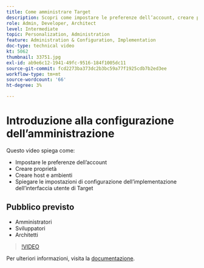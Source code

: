 ```yaml
---
title: Come amministrare Target
description: Scopri come impostare le preferenze dell’account, creare proprietà e creare host e ambienti. Scopri come spiegare le impostazioni di configurazione dell’implementazione dell’interfaccia utente di Target.
role: Admin, Developer, Architect
level: Intermediate
topic: Personalization, Administration
feature: Administration & Configuration, Implementation
doc-type: technical video
kt: 5062
thumbnail: 33751.jpg
exl-id: ab9e6c12-1941-49fc-9516-184f1005dc11
source-git-commit: fcd2273ba373dc2b3bc59a77f1925cdb7b2ed3ee
workflow-type: tm+mt
source-wordcount: '66'
ht-degree: 3%

---
```


# Introduzione alla configurazione dell’amministrazione

Questo video spiega come:

* Impostare le preferenze dell’account
* Creare proprietà
* Creare host e ambienti
* Spiegare le impostazioni di configurazione dell’implementazione dell’interfaccia utente di Target

## Pubblico previsto

* Amministratori
* Sviluppatori
* Architetti

>[!VIDEO](https://video.tv.adobe.com/v/33751/?quality=12)

Per ulteriori informazioni, visita la [documentazione](https://experienceleague.adobe.com/docs/target/using/administer/administrating-target.html?lang=it).

